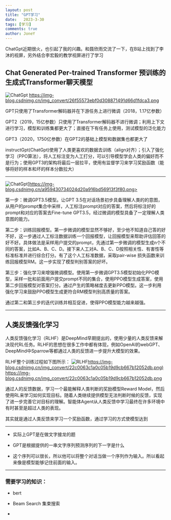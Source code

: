 ```yaml
---
layout: post
title: "GPT学习"
date:   2023-3-30
tags: [学习]
comments: true
author: JoneY
---
```


ChatGpt近期很火，也引起了我的兴趣。和聂欣雨交流了一下，在B站上找到了李沐的视屏，另外结合李宏毅的教学视屏进行了学习

<!-- more -->
## Chat Generated Per-trained Transformer 预训练的生成式Transformer聊天模型

![ChatGpt](https://img-blog.csdnimg.cn/img_convert/26f55573ebf0d308871491d66d1fdca3.png) <https://img-blog.csdnimg.cn/img_convert/26f55573ebf0d308871491d66d1fdca3.png>

GPT只使用了Transformer解码器并在下游任务上进行微调（2018，1.17亿参数）

GPT2（2019，15亿参数）只使用了Transformer解码器不进行微调；利用上下文进行学习，模型和训练集都更大了；直接在下有任务上使用，测试模型的泛化能力

GPT3（2020，1750亿参数）在GPT2的基础上模型和数据集也都更大了

instructGpt(ChatGpt)使用了人类更喜欢的数据去训练（align对齐）；引入了强化学习（PPO算法），将人工标注变为人工打分，可以引导模型学会人类的偏好而不是行为；使用GPT3的架构将最后一层拉平，使用有监督学习来学习奖励函数（能够将好的样本和坏的样本分数拉大）

---

![ChatGpt](https://img-blog.csdnimg.cn/a959430734024d20a916bd56913f3f80.png)]https://img-blog.csdnimg.cn/a959430734024d20a916bd56913f3f80.png>

第一步：微调GPT3.5模型。让GPT 3.5在对话场景初步具备理解人类的的意图，从用户的prompt集合中采样，人工标注prompt对应的答案，然后将标注好的prompt和对应的答案去Fine-tune GPT3.5，经过微调的模型具备了一定理解人类意图的能力。

第二步：训练回报模型。第一步微调的模型显然不够好，至少他不知道自己答的好不好，这一步通过人工标注数据训练一个回报模型，让回报模型来帮助评估回答的好不好。具体做法是采样用户提交的prompt，先通过第一步微调的模型生成n个不同的答案，比如A、B、C、D。接下来人工对A、B、C、D按照相关性、有害性等标准标准并进行综合打分。有了这个人工标准数据，采取pair-wise 损失函数来训练回报模型RM。这一步实现了模型判别答案的好坏。

第三步：强化学习来增强微调模型。使用第一步微调GPT3.5模型初始化PPO模型，采样一批和前面用户提交prompt不同的集合，使用PPO模型生成答案，使用第二步回报模型对答案打分。通过产生的策略梯度去更新PPO模型。这一步利用强化学习来鼓励PPO模型生成更符合RM模型判别高质量的答案。

通过第二和第三步的迭代训练并相互促进，使得PPO模型能力越来越强。

---
## 人类反馈强化学习

人类反馈强化学习（RLHF）是DeepMind早期提出的，使用少量的人类反馈来解决现代RL任务。RLHF的思想在很多工作中都有体现，例如OpenAI的webGPT、DeepMind中Sparrow等都通过人类的反馈进一步提升大模型的效果。

RLHF整个训练过程如下图所示：
![RLHF](https://img-blog.csdnimg.cn/img_convert/22c0063c1a0c05b19d9cb667b12052db.png)<https://img-blog.csdnimg.cn/img_convert/22c0063c1a0c05b19d9cb667b12052db.png)https://img-blog.csdnimg.cn/img_convert/22c0063c1a0c05b19d9cb667b12052db.png>

通过人的反馈数据，学习一个最能解释人类判断的奖励模型Reward Model，然后使用RL来学习如何实现目标。随着人类继续提供模型无法判断时候的反馈，实现了进一步完善它对目标的理解。智能体Agent从人类反馈中学习最终在许多环境中有时甚至是超过人类的表现。

其实就是通过人类反馈来学习一个奖励函数，通过学习的方式使模型达到

---

+ 实际上GPT是在做文字接龙的题

+ GPT是根据提供的一串文字序列预测序列的下一字是什么

+ 这个序列可以很长，所以他可以将整个对话当做一个序列作为输入。所以看起来像是模型能够记住前面的输入。

---
### 需要学习的知识：

+ bert

+ Beam Search 集束搜索
+ 

